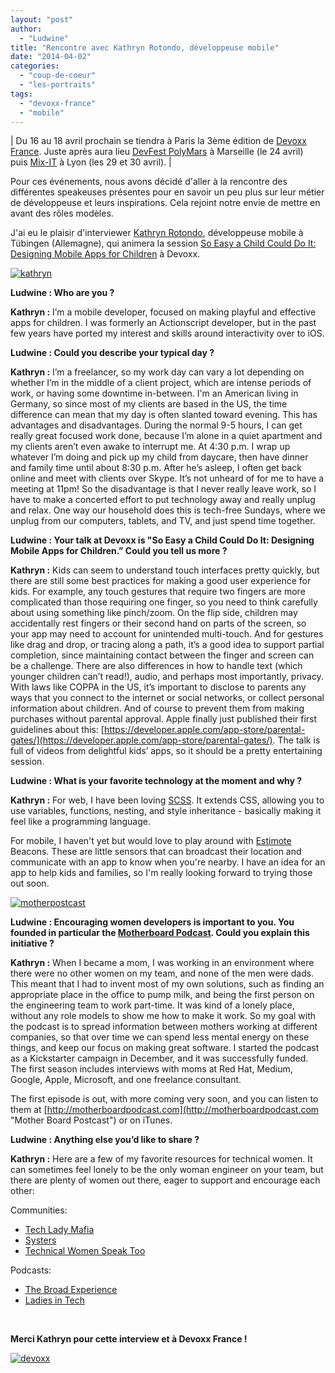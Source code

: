 ```yaml
---
layout: "post"
author: 
  - "Ludwine"
title: "Rencontre avec Kathryn Rotondo, développeuse mobile"
date: "2014-04-02"
categories: 
  - "coup-de-coeur"
  - "les-portraits"
tags: 
  - "devoxx-france"
  - "mobile"
---
```


| Du 16 au 18 avril prochain se tiendra à Paris la 3ème édition de [Devoxx France](http://www.devoxx.fr/ "Devoxx France"). Juste après aura lieu [DevFest PolyMars](http://www.devfestmarseille.com/ "Devfest") à Marseille (le 24 avril) puis [Mix-IT](http://www.mix-it.fr/ "Mix-it") à Lyon (les 29 et 30 avril). |

Pour ces événements, nous avons décidé d'aller à la rencontre des différentes speakeuses présentes pour en savoir un peu plus sur leur métier de développeuse et leurs inspirations. Cela rejoint notre envie de mettre en avant des rôles modèles.

J'ai eu le plaisir d'interviewer [Kathryn Rotondo](https://twitter.com/@krotondo "Twitter"), développeuse mobile à Tübingen (Allemagne), qui animera la session [So Easy a Child Could Do It: Designing Mobile Apps for Children](http://cfp.devoxx.fr/devoxxfr2014/speaker/425efd7b4389697d8e8d3f2739b4cc710a25ca99/Kathryn%20Rotondo "Talk Devoxx") à Devoxx.

[![kathryn](/assets/2014/04/2014-04-02-rencontre-avec-kathryn-rotondo-developpeuse-mobile/kathryn.jpg)](/assets/2014/04/2014-04-02-rencontre-avec-kathryn-rotondo-developpeuse-mobile/kathryn.jpg)

**Ludwine : Who are you ?**

**Kathryn :** I’m a mobile developer, focused on making playful and effective apps for children. I was formerly an Actionscript developer, but in the past few years have ported my interest and skills around interactivity over to iOS.

**Ludwine : Could you describe your typical day ?**

**Kathryn :** I’m a freelancer, so my work day can vary a lot depending on whether I’m in the middle of a client project, which are intense periods of work, or having some downtime in-between. I'm an American living in Germany, so since most of my clients are based in the US, the time difference can mean that my day is often slanted toward evening. This has advantages and disadvantages. During the normal 9-5 hours, I can get really great focused work done, because I’m alone in a quiet apartment and my clients aren’t even awake to interrupt me. At 4:30 p.m. I wrap up whatever I’m doing and pick up my child from daycare, then have dinner and family time until about 8:30 p.m. After he’s asleep, I often get back online and meet with clients over Skype. It’s not unheard of for me to have a meeting at 11pm! So the disadvantage is that I never really leave work, so I have to make a concerted effort to put technology away and really unplug and relax. One way our household does this is tech-free Sundays, where we unplug from our computers, tablets, and TV, and just spend time together.

**Ludwine : Your talk at Devoxx is "So Easy a Child Could Do It: Designing Mobile Apps for Children.” Could you tell us more ?**

**Kathryn :** Kids can seem to understand touch interfaces pretty quickly, but there are still some best practices for making a good user experience for kids. For example, any touch gestures that require two fingers are more complicated than those requiring one finger, so you need to think carefully about using something like pinch/zoom. On the flip side, children may accidentally rest fingers or their second hand on parts of the screen, so your app may need to account for unintended multi-touch. And for gestures like drag and drop, or tracing along a path, it’s a good idea to support partial completion, since maintaining contact between the finger and screen can be a challenge. There are also differences in how to handle text (which younger children can’t read!), audio, and perhaps most importantly, privacy. With laws like COPPA in the US, it’s important to disclose to parents any ways that you connect to the internet or social networks, or collect personal information about children. And of course to prevent them from making purchases without parental approval. Apple finally just published their first guidelines about this: [https://developer.apple.com/app-store/parental-gates/](https://developer.apple.com/app-store/parental-gates/). The talk is full of videos from delightful kids’ apps, so it should be a pretty entertaining session.

**Ludwine : What is your favorite technology at the moment and why ?**

**Kathryn :** For web, I have been loving [SCSS](http://sass-lang.com/). It extends CSS, allowing you to use variables, functions, nesting, and style inheritance - basically making it feel like a programming language.

For mobile, I haven't yet but would love to play around with [Estimote](http://estimote.com/ "Estimote") Beacons. These are little sensors that can broadcast their location and communicate with an app to know when you're nearby. I have an idea for an app to help kids and families, so I'm really looking forward to trying those out soon.

[![motherpostcast](/assets/2014/04/2014-04-02-rencontre-avec-kathryn-rotondo-developpeuse-mobile/motherpostcast-300x225.jpg)](/assets/2014/04/2014-04-02-rencontre-avec-kathryn-rotondo-developpeuse-mobile/motherpostcast.jpg)

**Ludwine : Encouraging women developers is important to you. You founded in particular the [Motherboard Podcast](http://motherboardpodcast.com "Mother Board Postcast"). Could you explain this initiative ?**

**Kathryn :** When I became a mom, I was working in an environment where there were no other women on my team, and none of the men were dads. This meant that I had to invent most of my own solutions, such as finding an appropriate place in the office to pump milk, and being the first person on the engineering team to work part-time. It was kind of a lonely place, without any role models to show me how to make it work. So my goal with the podcast is to spread information between mothers working at different companies, so that over time we can spend less mental energy on these things, and keep our focus on making great software. I started the podcast as a Kickstarter campaign in December, and it was successfully funded. The first season includes interviews with moms at Red Hat, Medium, Google, Apple, Microsoft, and one freelance consultant.

The first episode is out, with more coming very soon, and you can listen to them at [http://motherboardpodcast.com](http://motherboardpodcast.com "Mother Board Postcast") or on iTunes.

**Ludwine : Anything else you’d like to share ?**

**Kathryn :** Here are a few of my favorite resources for technical women. It can sometimes feel lonely to be the only woman engineer on your team, but there are plenty of women out there, eager to support and encourage each other:

Communities:

- [Tech Lady Mafia](https://groups.google.com/group/tech-ladymafia "Tech Lady Mafia")
- [Systers](http://anitaborg.org/get-involved/systers/ "Systers")
- [Technical Women Speak Too](https://plus.google.com/u/0/communities/101818001236662563704 "Technical Women Speak Too")

Podcasts:

- [The Broad Experience](http://www.thebroadexperience.com/ "The Broad Experience")
- [Ladies in Tech](http://ladiesintech.com/ "Ladies in Tech")

 

**Merci Kathryn pour cette interview et à Devoxx France !**

[![devoxx](/assets/2014/04/2014-04-02-rencontre-avec-kathryn-rotondo-developpeuse-mobile/devoxx-300x115.jpg)](/assets/2014/04/2014-04-02-rencontre-avec-kathryn-rotondo-developpeuse-mobile/devoxx.jpg)
